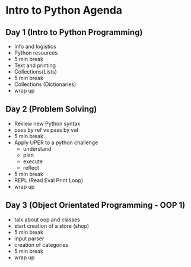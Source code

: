 # Intro to Python Agenda

## Day 1 (Intro to Python Programming)

- Info and logistics
- Python resources
- 5 min break
- Text and printing
- Collections(Lists)
- 5 min break
- Collections (Dictionaries)
- wrap up

## Day 2 (Problem Solving)

- Review new Python syntax
- pass by ref vs pass by val
- 5 min break
- Apply UPER to a python challenge
  - understand
  - plan
  - execute
  - reflect
- 5 min break
- REPL (Read Eval Print Loop)
- wrap up

## Day 3 (Object Orientated Programming - OOP 1)

- talk about oop and classes
- start creation of a store (shop)
- 5 min break
- input parser
- creation of categories
- 5 min break
- wrap up
